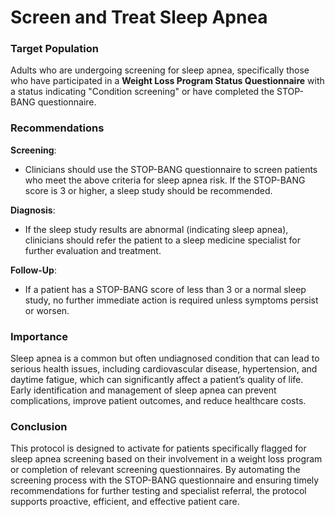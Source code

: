 # Screen and Treat Sleep Apnea

### Target Population

Adults who are undergoing screening for sleep apnea, specifically those who have participated in a **Weight Loss Program Status Questionnaire** with a status indicating "Condition screening" or have completed the STOP-BANG questionnaire.

### Recommendations

**Screening**:

- Clinicians should use the STOP-BANG questionnaire to screen patients who meet the above criteria for sleep apnea risk. If the STOP-BANG score is 3 or higher, a sleep study should be recommended.

**Diagnosis**:

- If the sleep study results are abnormal (indicating sleep apnea), clinicians should refer the patient to a sleep medicine specialist for further evaluation and treatment.

**Follow-Up**:

- If a patient has a STOP-BANG score of less than 3 or a normal sleep study, no further immediate action is required unless symptoms persist or worsen.

### Importance

Sleep apnea is a common but often undiagnosed condition that can lead to serious health issues, including cardiovascular disease, hypertension, and daytime fatigue, which can significantly affect a patient’s quality of life. Early identification and management of sleep apnea can prevent complications, improve patient outcomes, and reduce healthcare costs.

### Conclusion

This protocol is designed to activate for patients specifically flagged for sleep apnea screening based on their involvement in a weight loss program or completion of relevant screening questionnaires. By automating the screening process with the STOP-BANG questionnaire and ensuring timely recommendations for further testing and specialist referral, the protocol supports proactive, efficient, and effective patient care.
